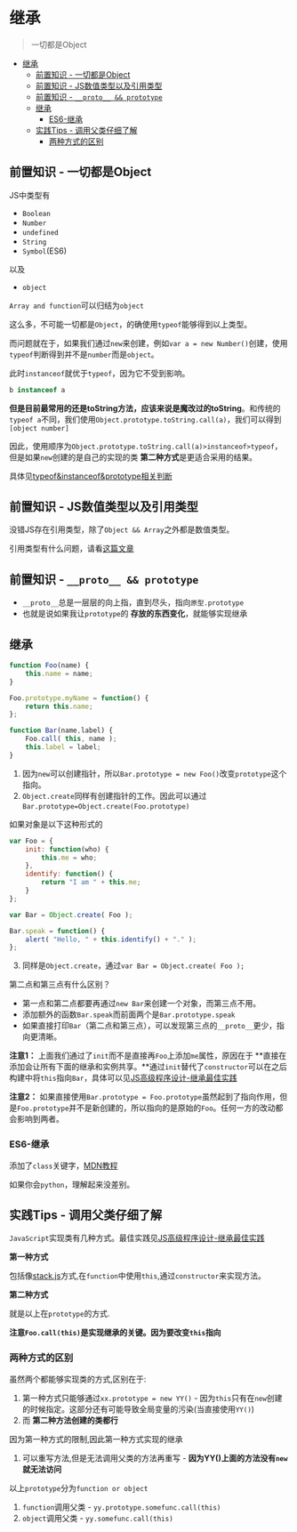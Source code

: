 # 继承
> 一切都是Object

<!-- TOC -->

- [继承](#继承)
  - [前置知识 - 一切都是Object](#前置知识---一切都是object)
  - [前置知识 - JS数值类型以及引用类型](#前置知识---js数值类型以及引用类型)
  - [前置知识 - `__proto__ && prototype`](#前置知识---__proto__--prototype)
  - [继承](#继承-1)
    - [ES6-继承](#es6-继承)
  - [实践Tips - 调用父类仔细了解](#实践tips---调用父类仔细了解)
    - [两种方式的区别](#两种方式的区别)

<!-- /TOC -->

## 前置知识 - 一切都是Object

JS中类型有

* `Boolean`
* `Number`
* `undefined`
* `String`
* `Symbol`(ES6)

以及

* `object`

`Array and function`可以归结为`object`

这么多，不可能一切都是`Object`，的确使用`typeof`能够得到以上类型。

而问题就在于，如果我们通过`new`来创建，例如`var a = new Number()`创建，使用`typeof`判断得到并不是`number`而是`object`。

此时`instanceof`就优于`typeof`，因为它不受到影响。

```javascript
b instanceof a
```

**但是目前最常用的还是toString方法，应该来说是魔改过的toString**。和传统的`typeof a`不同，我们使用`Object.prototype.toString.call(a)`，我们可以得到`[object number]`

因此，使用顺序为`Object.prototype.toString.call(a)>instanceof>typeof`，但是如果`new`创建的是自己的实现的类 **第二种方式**是更适合采用的结果。

具体见[typeof&instanceof&prototype相关判断]()

## 前置知识 - JS数值类型以及引用类型

没错JS存在引用类型，除了`Object && Array`之外都是数值类型。

引用类型有什么问题，请看[这篇文章]()

## 前置知识 - `__proto__ && prototype`

* `__proto__`总是一层层的向上指，直到尽头，指向`原型.prototype`
* 也就是说如果我让`prototype`的 **存放的东西变化**，就能够实现继承

## 继承

```javascript
function Foo(name) {
	this.name = name;
}

Foo.prototype.myName = function() {
	return this.name;
};

function Bar(name,label) {
	Foo.call( this, name );
	this.label = label;
}
```

1. 因为`new`可以创建指针，所以`Bar.prototype = new Foo()`改变`prototype`这个指向。
2. `Object.create`同样有创建指针的工作。因此可以通过`Bar.prototype=Object.create(Foo.prototype)`

如果对象是以下这种形式的

```javascript
var Foo = {
	init: function(who) {
		this.me = who;
	},
	identify: function() {
		return "I am " + this.me;
	}
};

var Bar = Object.create( Foo );

Bar.speak = function() {
	alert( "Hello, " + this.identify() + "." );
};
```

3. 同样是`Object.create`，通过`var Bar = Object.create( Foo );`

第二点和第三点有什么区别？

* 第一点和第二点都要再通过`new Bar`来创建一个对象，而第三点不用。
* 添加额外的函数`Bar.speak`而前面两个是`Bar.prototype.speak`
* 如果直接打印`Bar`（第二点和第三点），可以发现第三点的`__proto__`更少，指向更清晰。

**注意1：** 上面我们通过了`init`而不是直接再`Foo`上添加`me`属性，原因在于 **直接在添加会让所有下面的继承和实例共享。**通过`init`替代了`constructor`可以在之后构建中将`this`指向`Bar`，具体可以见[JS高级程序设计-继承最佳实践](https://github.com/JiangWeixian/JS-Books/tree/master/JS%E9%AB%98%E7%BA%A7%E7%A8%8B%E5%BA%8F%E8%AE%BE%E8%AE%A1/CH4-%E5%8F%98%E9%87%8F%E4%BD%9C%E7%94%A8%E5%9F%9F%E5%86%85%E5%AD%98)

**注意2：** 如果直接使用`Bar.prototype = Foo.prototype`虽然起到了指向作用，但是`Foo.prototype`并不是新创建的，所以指向的是原始的`Foo`。任何一方的改动都会影响到两者。

### ES6-继承

添加了`class`关键字，[MDN教程](https://developer.mozilla.org/zh-CN/docs/Web/JavaScript/Reference/Classes)

如果你会`python`，理解起来没差别。


## 实践Tips - 调用父类仔细了解

`JavaScript`实现类有几种方式。最佳实践见[JS高级程序设计-继承最佳实践](https://github.com/JiangWeixian/JS-Books/tree/master/JS%E9%AB%98%E7%BA%A7%E7%A8%8B%E5%BA%8F%E8%AE%BE%E8%AE%A1/CH4-%E5%8F%98%E9%87%8F%E4%BD%9C%E7%94%A8%E5%9F%9F%E5%86%85%E5%AD%98)

**第一种方式**

包括像[stack.js](https://github.com/JiangWeixian/JS-Books/blob/master/JS%E6%95%B0%E6%8D%AE%E7%BB%93%E6%9E%84%E4%B8%8E%E7%AE%97%E6%B3%95/%E6%A0%88/stack.js)方式,在`function`中使用`this`,通过`constructor`来实现方法。

**第二种方式**

就是以上在`prototype`的方式.

**注意`Foo.call(this)`是实现继承的关键。因为要改变`this`指向**

### 两种方式的区别

虽然两个都能够实现类的方式,区别在于:

1. 第一种方式只能够通过`xx.prototype = new YY()` - 因为`this`只有在`new`创建的时候指定。这部分还有可能导致全局变量的污染(当直接使用`YY()`)
2. 而 **第二种方法创建的类都行**

因为第一种方式的限制,因此第一种方式实现的继承

1. 可以重写方法,但是无法调用父类的方法再重写 - **因为YY()上面的方法没有`new`就无法访问**

以上`prototype`分为`function or object`

1. `function`调用父类 - `yy.prototype.somefunc.call(this)`
2. `object`调用父类 - `yy.somefunc.call(this)`

